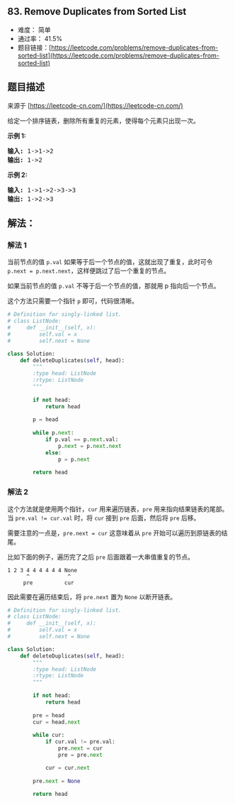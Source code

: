 ## 83. Remove Duplicates from Sorted List

- 难度： 简单
- 通过率： 41.5%
- 题目链接：[https://leetcode.com/problems/remove-duplicates-from-sorted-list](https://leetcode.com/problems/remove-duplicates-from-sorted-list)


## 题目描述

来源于 [https://leetcode-cn.com/](https://leetcode-cn.com/)

<p>给定一个排序链表，删除所有重复的元素，使得每个元素只出现一次。</p>

<p><strong>示例&nbsp;1:</strong></p>

<pre><strong>输入:</strong> 1-&gt;1-&gt;2
<strong>输出:</strong> 1-&gt;2
</pre>

<p><strong>示例&nbsp;2:</strong></p>

<pre><strong>输入:</strong> 1-&gt;1-&gt;2-&gt;3-&gt;3
<strong>输出:</strong> 1-&gt;2-&gt;3</pre>


## 解法：

### 解法 1

当前节点的值 `p.val` 如果等于后一个节点的值，这就出现了重复，此时可令 `p.next = p.next.next`，这样便跳过了后一个重复的节点。

如果当前节点的值 `p.val` 不等于后一个节点的值，那就用 p 指向后一个节点。

这个方法只需要一个指针 `p` 即可，代码很清晰。

```python
# Definition for singly-linked list.
# class ListNode:
#     def __init__(self, x):
#         self.val = x
#         self.next = None

class Solution:
    def deleteDuplicates(self, head):
        """
        :type head: ListNode
        :rtype: ListNode
        """
        
        if not head:
            return head
        
        p = head
        
        while p.next:
            if p.val == p.next.val:
                p.next = p.next.next
            else:
                p = p.next
        
        return head
```

### 解法 2

这个方法就是使用两个指针，`cur` 用来遍历链表，`pre` 用来指向结果链表的尾部。当 `pre.val != cur.val` 时，将 `cur` 接到 `pre` 后面，然后将 `pre` 后移。

需要注意的一点是，`pre.next = cur` 这意味着从 `pre` 开始可以遍历到原链表的结尾。

比如下面的例子，遍历完了之后 `pre` 后面跟着一大串值重复的节点。 

```
1 2 3 4 4 4 4 4 4 None
      ^            ^
     pre          cur
```

因此需要在遍历结束后，将 `pre.next` 置为 `None` 以断开链表。

```python
# Definition for singly-linked list.
# class ListNode:
#     def __init__(self, x):
#         self.val = x
#         self.next = None

class Solution:
    def deleteDuplicates(self, head):
        """
        :type head: ListNode
        :rtype: ListNode
        """
        
        if not head:
            return head
        
        pre = head
        cur = head.next
        
        while cur:
            if cur.val != pre.val:
                pre.next = cur
                pre = pre.next

            cur = cur.next
            
        pre.next = None
        
        return head
```